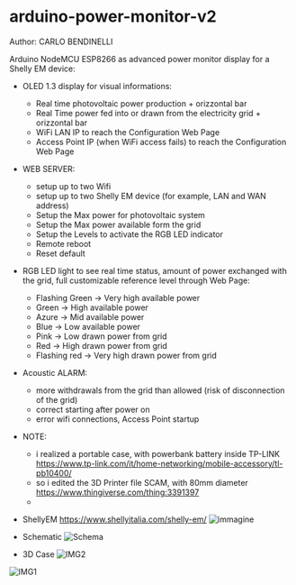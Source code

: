# arduino-power-monitor-v2
Author: CARLO BENDINELLI

Arduino NodeMCU ESP8266 as advanced power monitor display for a Shelly EM device:

- OLED 1.3 display for visual informations:
  - Real time photovoltaic power production + orizzontal bar
  - Real Time power fed into or drawn from the electricity grid + orizzontal bar
  - WiFi LAN IP to reach the Configuration Web Page
  - Access Point IP (when WiFi access fails) to reach the Configuration Web Page

- WEB SERVER:
  - setup up to two Wifi
  - setup up to two Shelly EM device (for example, LAN and WAN address)
  - Setup the Max power for photovoltaic system
  - Setup the Max power available form the grid
  - Setup the Levels to activate the RGB LED indicator
  - Remote reboot
  - Reset default

- RGB LED light to see real time status, amount of power exchanged with the grid, full customizable reference level through Web Page:
  - Flashing Green -> Very high available power
  - Green -> High available power
  - Azure -> Mid available power
  - Blue -> Low available power
  - Pink -> Low drawn power from grid
  - Red -> High drawn power from grid
  - Flashing red -> Very high drawn power from grid

- Acoustic ALARM:
  - more withdrawals from the grid than allowed (risk of disconnection of the grid)
  - correct starting after power on
  - error wifi connections, Access Point startup

- NOTE:
  - i realized a portable case, with powerbank battery inside TP-LINK https://www.tp-link.com/it/home-networking/mobile-accessory/tl-pb10400/
  - so i edited the 3D Printer file SCAM, with 80mm diameter https://www.thingiverse.com/thing:3391397
  - 


- ShellyEM https://www.shellyitalia.com/shelly-em/
![immagine](https://user-images.githubusercontent.com/9199000/236873996-9918059e-24a6-498a-800f-9f3bb6c7ea32.png)

- Schematic
![Schema](https://user-images.githubusercontent.com/9199000/236876619-39e3269e-0f74-430c-937d-3ae92f49ee54.jpg)

- 3D Case
![IMG2](https://user-images.githubusercontent.com/9199000/236864406-ace13526-b83b-4fe0-92bf-77c72a49bcbe.jpg)

![IMG1](https://user-images.githubusercontent.com/9199000/236864378-3041daca-a9fd-4fc4-a5c6-dbc937ce76ba.jpg)

